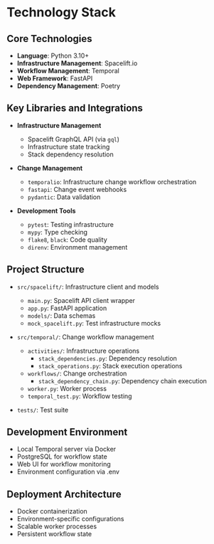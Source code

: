# Technology Stack

## Core Technologies
- **Language**: Python 3.10+
- **Infrastructure Management**: Spacelift.io
- **Workflow Management**: Temporal
- **Web Framework**: FastAPI
- **Dependency Management**: Poetry

## Key Libraries and Integrations
- **Infrastructure Management**
  - Spacelift GraphQL API (via `gql`)
  - Infrastructure state tracking
  - Stack dependency resolution

- **Change Management**
  - `temporalio`: Infrastructure change workflow orchestration
  - `fastapi`: Change event webhooks
  - `pydantic`: Data validation

- **Development Tools**
  - `pytest`: Testing infrastructure
  - `mypy`: Type checking
  - `flake8`, `black`: Code quality
  - `direnv`: Environment management

## Project Structure
- `src/spacelift/`: Infrastructure client and models
  - `main.py`: Spacelift API client wrapper
  - `app.py`: FastAPI application
  - `models/`: Data schemas
  - `mock_spacelift.py`: Test infrastructure mocks

- `src/temporal/`: Change workflow management
  - `activities/`: Infrastructure operations
    - `stack_dependencies.py`: Dependency resolution
    - `stack_operations.py`: Stack execution operations
  - `workflows/`: Change orchestration
    - `stack_dependency_chain.py`: Dependency chain execution
  - `worker.py`: Worker process
  - `temporal_test.py`: Workflow testing

- `tests/`: Test suite

## Development Environment
- Local Temporal server via Docker
- PostgreSQL for workflow state
- Web UI for workflow monitoring
- Environment configuration via .env

## Deployment Architecture
- Docker containerization
- Environment-specific configurations
- Scalable worker processes
- Persistent workflow state